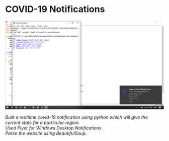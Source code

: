# COVID-19 Notifications
![alt text](https://github.com/pranjalshikhar/covid-notifications/blob/master/covid.jpg)

_Built a realtime covid-19 notification using python which will give the current stats for a particular region._ <br />
_Used Plyer for Windows Desktop Notifications._ <br />
_Parse the website using BeautifulSoup._
